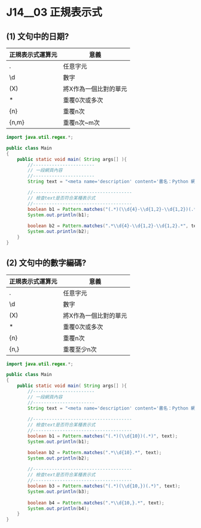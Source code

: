 # J14__03 正規表示式


## (1) 文句中的日期?


| 正規表示式運算元 | 意義                  |
| --------------- | -------------------- |
| .               | 任意字元              |
| \d              | 數字                 |
| (X)             | 將X作為一個比對的單元  |
| *               | 重覆0次或多次         |
| {n}             | 重覆n次               |
| {n,m}           | 重覆n次~m次           |

```java
import java.util.regex.*;

public class Main
{
    public static void main( String args[] ){    
        //-----------------------
        // 一段網頁內容
        //-----------------------
        String text = "<meta name='description' content='書名：Python 網路爬蟲與資料視覺化應用實務，ISBN：9863125628，作者：陳允傑，出版社：旗標出版，出版日期：2018-12-28<link rel='canonical' href='https://www.tenlong.com.tw/products/9789863125624' <meta property='fb:app_id' content='1810701175883957' <meta property='og:site_name' content='天瓏網路書店' />";

        //-------------------------------------
        // 檢查text是否符合某種表示式 
        //-------------------------------------
        boolean b1 = Pattern.matches("(.*)(\\d{4}-\\d{1,2}-\\d{1,2})(.*)", text);
        System.out.println(b1); 
        
        boolean b2 = Pattern.matches(".*\\d{4}-\\d{1,2}-\\d{1,2}.*", text);
        System.out.println(b2);         
    }
}
```




## (2) 文句中的數字編碼?


| 正規表示式運算元 | 意義                  |
| --------------- | -------------------- |
| .               | 任意字元              |
| \d              | 數字                 |
| (X)             | 將X作為一個比對的單元  |
| *               | 重覆0次或多次         |
| {n}             | 重覆n次               |
| {n,}            | 重覆至少n次           |

```java
import java.util.regex.*;

public class Main
{
    public static void main( String args[] ){    
        //-----------------------
        // 一段網頁內容
        //-----------------------
        String text = "<meta name='description' content='書名：Python 網路爬蟲與資料視覺化應用實務，ISBN：9863125628，作者：陳允傑，出版社：旗標出版，出版日期：2018-12-28<link rel='canonical' href='https://www.tenlong.com.tw/products/9789863125624' <meta property='fb:app_id' content='1810701175883957' <meta property='og:site_name' content='天瓏網路書店' />";
        
        //-------------------------------------
        // 檢查text是否符合某種表示式 
        //-------------------------------------
        boolean b1 = Pattern.matches("(.*)(\\d{10})(.*)", text);
        System.out.println(b1);    

        boolean b2 = Pattern.matches(".*\\d{10}.*", text);
        System.out.println(b2); 
        
        //-------------------------------------
        // 檢查text是否符合某種表示式 
        //-------------------------------------
        boolean b3 = Pattern.matches("(.*)(\\d{10,})(.*)", text);
        System.out.println(b3); 
        
        boolean b4 = Pattern.matches(".*\\d{10,}.*", text);
        System.out.println(b4);         
    }
}
```
